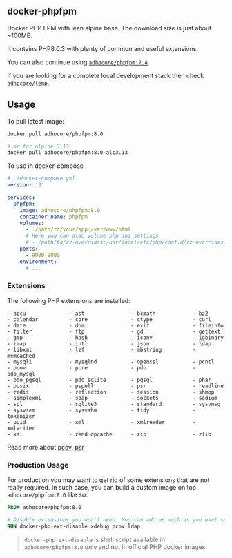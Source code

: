 ## docker-phpfpm

Docker PHP FPM with lean alpine base. The download size is just about ~100MB.

It contains PHP8.0.3 with plenty of common and useful extensions.

You can also continue using [`adhocore/phpfpm:7.4`](
https://github.com/adhocore/docker-phpfpm/tree/7.4).

If you are looking for a complete local development stack then check
[`adhocore/lemp`](https://github.com/adhocore/docker-lemp).

## Usage
To pull latest image:

```sh
docker pull adhocore/phpfpm:8.0

# or for alpine 3.13
docker pull adhocore/phpfpm:8.0-alp3.13
```

To use in docker-compose
```yaml
# ./docker-compose.yml
version: '3'

services:
  phpfpm:
    image: adhocore/phpfpm:8.0
    container_name: phpfpm
    volumes:
      - ./path/to/your/app:/var/www/html
      # Here you can also volume php ini settings
      # - /path/to/zz-overrides:/usr/local/etc/php/conf.d/zz-overrides.ini
    ports:
      - 9000:9000
    environment:
      # ...
```

### Extensions

The following PHP extensions are installed:

```
- apcu              - ast               - bcmath            - bz2
- calendar          - core              - ctype             - curl
- date              - dom               - exif              - fileinfo
- filter            - ftp               - gd                - gettext
- gmp               - hash              - iconv             - igbinary
- imap              - intl              - json              - ldap
- libxml            - lzf               - mbstring          - memcached
- mysqli            - mysqlnd           - openssl           - pcntl
- pcov              - pcre              - pdo               - pdo_mysql
- pdo_pgsql         - pdo_sqlite        - pgsql             - phar
- posix             - pspell            - psr               - readline
- redis             - reflection        - session           - shmop
- simplexml         - soap              - sockets           - sodium
- spl               - sqlite3           - standard          - sysvmsg
- sysvsem           - sysvshm           - tidy              - tokenizer
- uuid              - xml               - xmlreader         - xmlwriter
- xsl               - zend opcache      - zip               - zlib
```

Read more about
[pcov](https://github.com/krakjoe/pcov),
[psr](https://github.com/jbboehr/php-psr) 

### Production Usage

For production you may want to get rid of some extensions that are not really required.
In such case, you can build a custom image on top `adhocore/phpfpm:8.0` like so:

```Dockerfile
FROM adhocore/phpfpm:8.0

# Disable extensions you won't need. You can add as much as you want separated by space.
RUN docker-php-ext-disable xdebug pcov ldap
```

> `docker-php-ext-disable` is shell script available in `adhocore/phpfpm:8.0` only and not in official PHP docker images.
